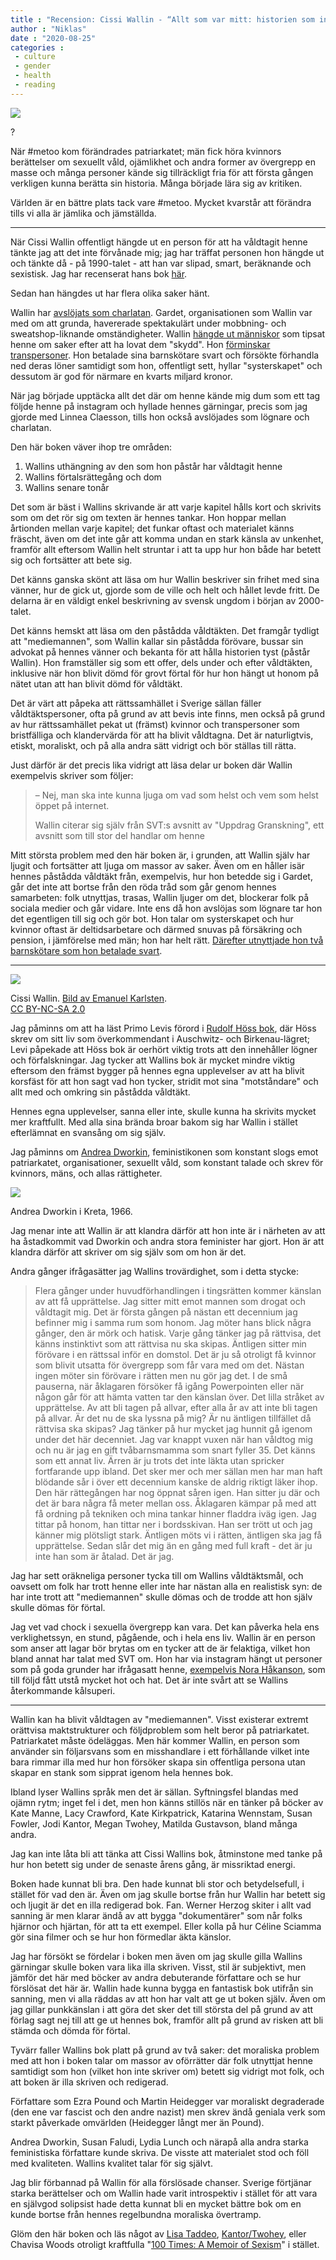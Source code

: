 ```yaml
---
title : "Recension: Cissi Wallin - “Allt som var mitt: historien som inte får berättas”"
author : "Niklas"
date : "2020-08-25"
categories : 
 - culture
 - gender
 - health
 - reading
---
```


![](https://niklasblog.com/wp-content/9789151960272_200x_allt-som-var-mitt.jpg)

?

När #metoo kom förändrades patriarkatet; män fick höra kvinnors berättelser om sexuellt våld, ojämlikhet och andra former av övergrepp en masse och många personer kände sig tillräckligt fria för att första gången verkligen kunna berätta sin historia. Många började lära sig av kritiken.

Världen är en bättre plats tack vare #metoo. Mycket kvarstår att förändra tills vi alla är jämlika och jämställda.

* * *

När Cissi Wallin offentligt hängde ut en person för att ha våldtagit henne tänkte jag att det inte förvånade mig; jag har träffat personen hon hängde ut och tänkte då - på 1990-talet - att han var slipad, smart, beräknande och sexistisk. Jag har recenserat hans bok [här](https://niklasblog.com/?p=23509).

Sedan han hängdes ut har flera olika saker hänt.

Wallin har [avslöjats som charlatan](https://bloggbevakning.se/2019/11/04/haveristernas-nya-avsnitt-innehaller-allt-jag-saknade-i-det-forra/). Gardet, organisationen som Wallin var med om att grunda, havererade spektakulärt under mobbning- och sweatshop-liknande omständigheter. Wallin [hängde ut människor](https://bloggbevakning.se/2020/06/09/cissi-wallin-erkanner-att-det-ar-hon-som-ar-lackan/) som tipsat henne om saker efter att ha lovat dem "skydd". Hon [förminskar transpersoner](https://www.youtube.com/watch?v=SazIb9hOcp8). Hon betalade sina barnskötare svart och försökte förhandla ned deras löner samtidigt som hon, offentligt sett, hyllar "systerskapet" och dessutom är god för närmare en kvarts miljard kronor.

När jag började upptäcka allt det där om henne kände mig dum som ett tag följde henne på instagram och hyllade hennes gärningar, precis som jag gjorde med Linnea Claesson, tills hon också avslöjades som lögnare och charlatan.

Den här boken väver ihop tre områden:

1. Wallins uthängning av den som hon påstår har våldtagit henne
2. Wallins förtalsrättegång och dom
3. Wallins senare tonår

Det som är bäst i Wallins skrivande är att varje kapitel hålls kort och skrivits som om det rör sig om texten är hennes tankar. Hon hoppar mellan årtionden mellan varje kapitel; det funkar oftast och materialet känns fräscht, även om det inte går att komma undan en stark känsla av unkenhet, framför allt eftersom Wallin helt struntar i att ta upp hur hon både har betett sig och fortsätter att bete sig.

Det känns ganska skönt att läsa om hur Wallin beskriver sin frihet med sina vänner, hur de gick ut, gjorde som de ville och helt och hållet levde fritt. De delarna är en väldigt enkel beskrivning av svensk ungdom i början av 2000-talet.

Det känns hemskt att läsa om den påstådda våldtäkten. Det framgår tydligt att "mediemannen", som Wallin kallar sin påstådda förövare, bussar sin advokat på hennes vänner och bekanta för att hålla historien tyst (påstår Wallin). Hon framställer sig som ett offer, dels under och efter våldtäkten, inklusive när hon blivit dömd för grovt förtal för hur hon hängt ut honom på nätet utan att han blivit dömd för våldtäkt.

Det är värt att påpeka att rättssamhället i Sverige sällan fäller våldtäktspersoner, ofta på grund av att bevis inte finns, men också på grund av hur rättssamhället pekat ut (främst) kvinnor och transpersoner som bristfälliga och klandervärda för att ha blivit våldtagna. Det är naturligtvis, etiskt, moraliskt, och på alla andra sätt vidrigt och bör ställas till rätta.

Just därför är det precis lika vidrigt att läsa delar ur boken där Wallin exempelvis skriver som följer:

> – Nej, man ska inte kunna ljuga om vad som helst och vem som helst öppet på internet.
> 
> Wallin citerar sig själv från SVT:s avsnitt av "Uppdrag Granskning", ett avsnitt som till stor del handlar om henne

Mitt största problem med den här boken är, i grunden, att Wallin själv har ljugit och fortsätter att ljuga om massor av saker. Även om en håller isär hennes påstådda våldtäkt från, exempelvis, hur hon betedde sig i Gardet, går det inte att bortse från den röda tråd som går genom hennes samarbeten: folk utnyttjas, trasas, Wallin ljuger om det, blockerar folk på sociala medier och går vidare. Inte ens då hon avslöjas som lögnare tar hon det egentligen till sig och gör bot. Hon talar om systerskapet och hur kvinnor oftast är deltidsarbetare och därmed snuvas på försäkring och pension, i jämförelse med män; hon har helt rätt. [Därefter utnyttjade hon två barnskötare som hon betalade svart](https://www.facebook.com/Haveristerna/posts/1380280548817315).

* * *

![](https://niklasblog.com/wp-content/6972297850_07edf008cf_w.jpg)

Cissi Wallin. [Bild av Emanuel Karlsten](https://www.flickr.com/photos/emanuelkarlsten/6972297850).  
[CC BY-NC-SA 2.0](https://creativecommons.org/licenses/by-nc-sa/2.0/)

Jag påminns om att ha läst Primo Levis förord i [Rudolf Höss bok](https://niklasblog.com/?p=13246), där Höss skrev om sitt liv som överkommendant i Auschwitz- och Birkenau-lägret; Levi påpekade att Höss bok är oerhört viktig trots att den innehåller lögner och förfalskningar. Jag tycker att Wallins bok är mycket mindre viktig eftersom den främst bygger på hennes egna upplevelser av att ha blivit korsfäst för att hon sagt vad hon tycker, stridit mot sina "motståndare" och allt med och omkring sin påstådda våldtäkt.

Hennes egna upplevelser, sanna eller inte, skulle kunna ha skrivits mycket mer kraftfullt. Med alla sina brända broar bakom sig har Wallin i stället efterlämnat en svansång om sig själv.

Jag påminns om [Andrea Dworkin](https://niklasblog.com/?p=24746), feministikonen som konstant slogs emot patriarkatet, organisationer, sexuellt våld, som konstant talade och skrev för kvinnors, mäns, och allas rättigheter.

![](https://external-content.duckduckgo.com/iu/?u=https%3A%2F%2Fcdn.nybooks.com%2Fwp-content%2Fuploads%2F2019%2F02%2FAndrea-Dworkin-in-Heraklion-Crete.-1966png-copy.jpg&f=1&nofb=1)

Andrea Dworkin i Kreta, 1966.

Jag menar inte att Wallin är att klandra därför att hon inte är i närheten av att ha åstadkommit vad Dworkin och andra stora feminister har gjort. Hon är att klandra därför att skriver om sig själv som om hon är det.

Andra gånger ifrågasätter jag Wallins trovärdighet, som i detta stycke:

> Flera gånger under huvudförhandlingen i tingsrätten kommer känslan av att få upprättelse. Jag sitter mitt emot mannen som drogat och våldtagit mig. Det är första gången på nästan ett decennium jag befinner mig i samma rum som honom. Jag möter hans blick några gånger, den är mörk och hatisk. Varje gång tänker jag på rättvisa, det känns instinktivt som att rättvisa nu ska skipas. Äntligen sitter min förövare i en rättssal inför en domstol. Det är ju så otroligt få kvinnor som blivit utsatta för övergrepp som får vara med om det. Nästan ingen möter sin förövare i rätten men nu gör jag det. I de små pauserna, när åklagaren försöker få igång Powerpointen eller när någon går för att hämta vatten tar den känslan över. Det lilla stråket av upprättelse. Av att bli tagen på allvar, efter alla år av att inte bli tagen på allvar. Är det nu de ska lyssna på mig? Är nu äntligen tillfället då rättvisa ska skipas? Jag tänker på hur mycket jag hunnit gå igenom under det här decenniet. Jag var knappt vuxen när han våldtog mig och nu är jag en gift tvåbarnsmamma som snart fyller 35. Det känns som ett annat liv. Ärren är ju trots det inte läkta utan spricker fortfarande upp ibland. Det sker mer och mer sällan men har man haft blödande sår i över ett decennium kanske de aldrig riktigt läker ihop. Den här rättegången har nog öppnat såren igen. Han sitter ju där och det är bara några få meter mellan oss. Åklagaren kämpar på med att få ordning på tekniken och mina tankar hinner fladdra iväg igen. Jag tittar på honom, han tittar ner i bordsskivan. Han ser trött ut och jag känner mig plötsligt stark. Äntligen möts vi i rätten, äntligen ska jag få upprättelse. Sedan slår det mig än en gång med full kraft - det är ju inte han som är åtalad. Det är jag.

Jag har sett oräkneliga personer tycka till om Wallins våldtäktsmål, och oavsett om folk har trott henne eller inte har nästan alla en realistisk syn: de har inte trott att "mediemannen" skulle dömas och de trodde att hon själv skulle dömas för förtal.

Jag vet vad chock i sexuella övergrepp kan vara. Det kan påverka hela ens verklighetssyn, en stund, pågående, och i hela ens liv. Wallin är en person som anser att lagar bör brytas om en tycker att de är felaktiga, vilket hon bland annat har talat med SVT om. Hon har via instagram hängt ut personer som på goda grunder har ifrågasatt henne, [exempelvis Nora Håkanson](https://bloggbevakning.se/2020/05/21/cissi-wallin-ar-igang-och-hanger-ut-igen/), som till följd fått utstå mycket hot och hat. Det är inte svårt att se Wallins återkommande kålsuperi.

* * *

Wallin kan ha blivit våldtagen av "mediemannen". Visst existerar extremt orättvisa maktstrukturer och följdproblem som helt beror på patriarkatet. Patriarkatet måste ödeläggas. Men här kommer Wallin, en person som använder sin följarsvans som en misshandlare i ett förhållande vilket inte bara rimmar illa med hur hon försöker skapa sin offentliga persona utan skapar en stank som sipprat igenom hela hennes bok.

Ibland lyser Wallins språk men det är sällan. Syftningsfel blandas med ojämn rytm; inget fel i det, men hon känns stillös när en tänker på böcker av Kate Manne, Lacy Crawford, Kate Kirkpatrick, Katarina Wennstam, Susan Fowler, Jodi Kantor, Megan Twohey, Matilda Gustavson, bland många andra.

Jag kan inte låta bli att tänka att Cissi Wallins bok, åtminstone med tanke på hur hon betett sig under de senaste årens gång, är missriktad energi.

Boken hade kunnat bli bra. Den hade kunnat bli stor och betydelsefull, i stället för vad den är. Även om jag skulle bortse från hur Wallin har betett sig och ljugit är det en illa redigerad bok. Fan. Werner Herzog skiter i allt vad sanning är men klarar ändå av att bygga "dokumentärer" som når folks hjärnor och hjärtan, för att ta ett exempel. Eller kolla på hur Céline Sciamma gör sina filmer och se hur hon förmedlar äkta känslor.

Jag har försökt se fördelar i boken men även om jag skulle gilla Wallins gärningar skulle boken vara lika illa skriven. Visst, stil är subjektivt, men jämför det här med böcker av andra debuterande författare och se hur förslösat det här är. Wallin hade kunna bygga en fantastisk bok utifrån sin sanning, men vi alla räddas av att hon har valt att ge ut boken själv. Även om jag gillar punkkänslan i att göra det sker det till största del på grund av att förlag sagt nej till att ge ut hennes bok, framför allt på grund av risken att bli stämda och dömda för förtal.

Tyvärr faller Wallins bok platt på grund av två saker: det moraliska problem med att hon i boken talar om massor av oförrätter där folk utnyttjat henne samtidigt som hon (vilket hon inte skriver om) betett sig vidrigt mot folk, och att boken är illa skriven och redigerad.

Författare som Ezra Pound och Martin Heidegger var moraliskt degraderade (den ene var fascist och den andre nazist) men skrev ändå geniala verk som starkt påverkade omvärlden (Heidegger långt mer än Pound).

Andrea Dworkin, Susan Faludi, Lydia Lunch och närapå alla andra starka feministiska författare kunde skriva. De visste att materialet stod och föll med kvaliteten. Wallins kvalitet talar för sig självt.

Jag blir förbannad på Wallin för alla förslösade chanser. Sverige förtjänar starka berättelser och om Wallin hade varit introspektiv i stället för att vara en självgod solipsist hade detta kunnat bli en mycket bättre bok om en kunde bortse från hennes regelbundna moraliska övertramp.

Glöm den här boken och läs något av [Lisa Taddeo](https://en.wikipedia.org/wiki/Three_Women_(book)), [Kantor/Twohey](https://en.wikipedia.org/wiki/She_Said_(book)), eller Chavisa Woods otroligt kraftfulla "[100 Times: A Memoir of Sexism](https://niklasblog.com/?p=22887)" i stället.
